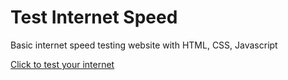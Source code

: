 # Test Internet Speed
Basic internet speed testing website with HTML, CSS, Javascript

[Click to test your internet](http://www.yahyabatulu.com/test-internet-speed/)
